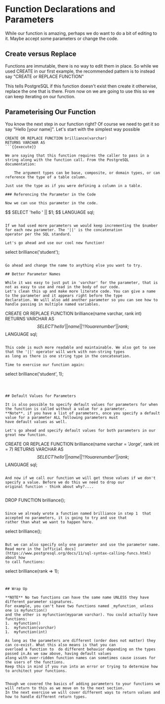 # Function Declarations and Parameters

While our function is amazing, perhaps we do want to do a bit of editing to it. Maybe accept some parameters or change 
the code. 

## Create versus Replace

Functions are immutable, there is no way to edit them in place. So while we used CREATE in our first example, the 
recommended pattern is to instead say "CREATE or REPLACE FUNCTION"

This tells PostgreSQL if this function doesn't exist then create it otherwise, replace the one that is there. From now on 
we are going to use this so we can keep iterating on our function. 

## Parameterising Our Function

You know the next step in our function right? Of course we need to get it so say "Hello [your name]". Let's start with the 
simplest way possible

```
CREATE OR REPLACE FUNCTION brilliance(varchar)
RETURNS VARCHAR AS
```{{execute}}

We are saying that this function requires the caller to pass in a string along with the function call. From the PostgreSQL
documentation: 

    The argument types can be base, composite, or domain types, or can reference the type of a table column.
    
Just use the type as if you were defining a column in a table. 

### Referencing the Parameter in the Code

Now we can use this parameter in the code. 

```
$$
   SELECT 'hello ' || $1;
$$
LANGUAGE sql;
```{{execute}}

If we had used more parameters we would keep incrementing the $number for each new parameter. The '||' is the concatenation 
operator per the SQL standard. 

Let's go ahead and use our cool new function!

```
select brilliance('student');
```{{execute}}

Go ahead and change the name to anything else you want to try. 

## Better Parameter Names

While it was easy to just put in 'varchar' for the parameter, that is not as easy to use and read in the body of our code. 
Let's clean this up and make more literate code. You can give a name to the parameter and it appears right before the type
declaration. We will also add another parameter so you can see how to handle passing in multiple named variables.

```
CREATE OR REPLACE FUNCTION brilliance(name varchar, rank int)
RETURNS VARCHAR AS
$$
   SELECT 'hello ' || name || '! You are number ' || rank;
$$
LANGUAGE sql;
```{{execute}}

This code is much more readable and maintainable. We also got to see that the '||' operator will work with non-string types 
as long as there is one string type in the concatenation. 

Time to exercise our function again:

```
select brilliance('student', 1);
```{{execute}}



## Default Values for Parameters

It is also possible to specify default values for parameters for when the function is called without a value for a parameter. 
**Note**, if you have a list of parameters, once you specify a default value for a parameter ALL following parameters must 
have default values as well. 

Let's go ahead and specify default values for both parameters in our great new function. 

```
CREATE OR REPLACE FUNCTION brilliance(name varchar = 'Jorge', rank int = 7)
RETURNS VARCHAR AS
$$
   SELECT 'hello ' || name || '! You are number ' || rank;
$$
LANGUAGE sql;
```{{execute}}

And now if we call our function we will get those values if we don't specify a value. Before we do this we need to drop our
original function - think about why?....


```
DROP FUNCTION brilliance();
```

Since we already wrote a function named brilliance in step 1  that accepted no parameters, it is going to try and use that 
rather than what we want to happen here. 

```
select brilliance();
```{{execute}}

But we can also specify only one parameter and use the parameter name. Read more in the [official docs](https://www.postgresql.org/docs/11/sql-syntax-calling-funcs.html) about how
to call functions:

```
select brilliance(rank => 1);
```{{execute}}


## Wrap Up

**NOTE** No two functions can have the same name UNLESS they have  different parameter signatures. 
For example, you can't have two functions named _myfunction_ unless one is myfunction() 
and the other is myfunction(myparam varchar). You could actually have functions:
1.  myfunction() 
1.  myfunction(varchar)
1.  myfunction(int) 

As long as the parameters are different (order does not matter) they can co-exist. What this also means is that you can 
overload a function to  do different behavior depending on the types passed in.As we saw above, having default values
along with over-ridden function names can sometimes cause issues for the users of the functions.
Keep this in mind if you run into an error or trying to determine how to architect your functions. 


Though we covered the basics of adding parameters to your functions we will return to this as we move on to the next section. 
In the next exercise we will cover different ways to return values and how to handle different return types. 
